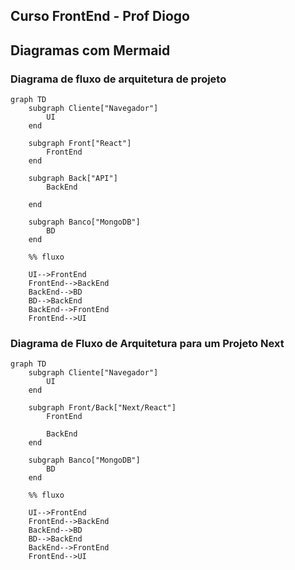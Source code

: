 ## Curso FrontEnd - Prof Diogo

## Diagramas com Mermaid

### Diagrama de fluxo de arquitetura de projeto
```mermaid
graph TD
    subgraph Cliente["Navegador"]
        UI
    end

    subgraph Front["React"]
        FrontEnd
    end

    subgraph Back["API"]
        BackEnd

    end
    
    subgraph Banco["MongoDB"]
        BD
    end

    %% fluxo

    UI-->FrontEnd
    FrontEnd-->BackEnd
    BackEnd-->BD
    BD-->BackEnd
    BackEnd-->FrontEnd
    FrontEnd-->UI

```

### Diagrama de Fluxo de Arquitetura para um Projeto Next

```mermaid
graph TD
    subgraph Cliente["Navegador"]
        UI
    end

    subgraph Front/Back["Next/React"]
        FrontEnd

        BackEnd
    end
    
    subgraph Banco["MongoDB"]
        BD
    end

    %% fluxo

    UI-->FrontEnd
    FrontEnd-->BackEnd
    BackEnd-->BD
    BD-->BackEnd
    BackEnd-->FrontEnd
    FrontEnd-->UI

```